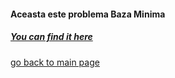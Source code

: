 #### Aceasta este problema Baza Minima
##### [You can find it here](https://www.pbinfo.ro/probleme/427/bazaminima)
[go back to main page](https://github.com/SergiuMuntean/ProblemePbInfo)
